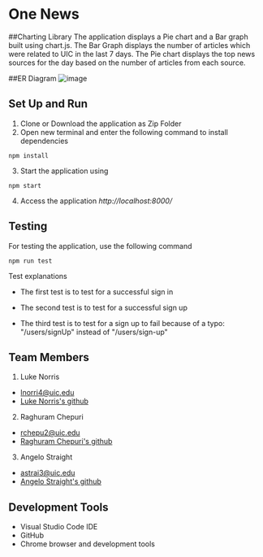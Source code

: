# One News

##Charting Library
The application displays a Pie chart and a Bar graph built using chart.js. The Bar Graph displays the number of articles which were related to UIC in the last 7 days. The Pie chart displays the top news sources for the day based on the number of articles from each source.   

##ER Diagram
![image](https://user-images.githubusercontent.com/47488960/141606109-50f37983-7e16-441a-a509-fc1e2393b42e.png)

## Set Up and Run

1. Clone or Download the application as Zip Folder
2. Open new terminal and enter the following command to install dependencies
 ```
npm install
```
3. Start the application using

```
npm start
```
4. Access the application *http://localhost:8000/*


## Testing
For testing the application, use the following command
 
```
npm run test
```
Test explanations

- The first test is to test for a successful sign in

- The second test is to test for a successful sign up

- The third test is to test for a sign up to fail because of a typo: "/users/signUp" instead of "/users/sign-up"

## Team Members
1. Luke Norris
- lnorri4@uic.edu
- [Luke Norris's github](https://github.com/lnorri4)

2. Raghuram Chepuri
- rchepu2@uic.edu
- [Raghuram Chepuri's github](https://github.com/rchepu2)

3. Angelo Straight
- astrai3@uic.edu
- [Angelo Straight's github](https://github.com/AngeloStraight)

## Development Tools
- Visual Studio Code IDE
- GitHub
- Chrome browser and development tools
